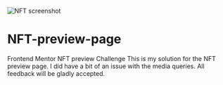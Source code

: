 ![NFT screenshot](https://user-images.githubusercontent.com/92606604/205367610-10ff5139-56e0-4cbc-a8fd-e66e1b3a4022.jpg)
# NFT-preview-page
Frontend Mentor NFT preview Challenge
This is my solution for the NFT preview page. I did have a bit of an issue with the media queries. All feedback will be gladly accepted.
